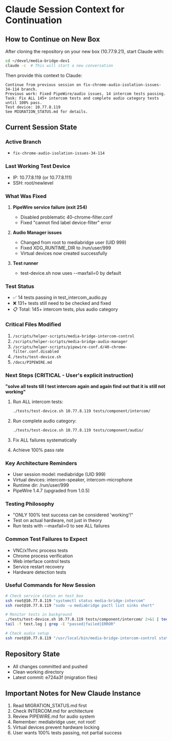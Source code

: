 # Claude Session Context for Continuation

## How to Continue on New Box

After cloning the repository on your new box (10.77.9.21), start Claude with:
```bash
cd ~/devel/media-bridge-dev1
claude -c  # This will start a new conversation
```

Then provide this context to Claude:
```
Continue from previous session on fix-chrome-audio-isolation-issues-34-114 branch.
Previous work: Fixed PipeWire/audio issues, 14 intercom tests passing.
Task: Fix ALL 145+ intercom tests and complete audio category tests until 100% pass.
Test device: 10.77.8.119
See MIGRATION_STATUS.md for details.
```

## Current Session State

### Active Branch
- `fix-chrome-audio-isolation-issues-34-114`

### Last Working Test Device
- IP: 10.77.8.119 (or 10.77.8.111)
- SSH: root/newlevel

### What Was Fixed
1. **PipeWire service failure (exit 254)**
   - Disabled problematic 40-chrome-filter.conf
   - Fixed "cannot find label device-filter" error

2. **Audio Manager issues**
   - Changed from root to mediabridge user (UID 999)
   - Fixed XDG_RUNTIME_DIR to /run/user/999
   - Virtual devices now created successfully

3. **Test runner**
   - test-device.sh now uses --maxfail=0 by default

### Test Status
- ✅ 14 tests passing in test_intercom_audio.py
- ❌ 131+ tests still need to be checked and fixed
- 📋 Total: 145+ intercom tests, plus audio category

### Critical Files Modified
1. `/scripts/helper-scripts/media-bridge-intercom-control`
2. `/scripts/helper-scripts/media-bridge-audio-manager`
3. `/scripts/helper-scripts/pipewire-conf.d/40-chrome-filter.conf.disabled`
4. `/tests/test-device.sh`
5. `/docs/PIPEWIRE.md`

### Next Steps (CRITICAL - User's explicit instruction)
**"solve all tests till I test intercom again and again find out that it is still not working"**

1. Run ALL intercom tests:
   ```bash
   ./tests/test-device.sh 10.77.8.119 tests/component/intercom/
   ```

2. Run complete audio category:
   ```bash
   ./tests/test-device.sh 10.77.8.119 tests/component/audio/
   ```

3. Fix ALL failures systematically
4. Achieve 100% pass rate

### Key Architecture Reminders
- User session model: mediabridge (UID 999)
- Virtual devices: intercom-speaker, intercom-microphone
- Runtime dir: /run/user/999
- PipeWire 1.4.7 (upgraded from 1.0.5)

### Testing Philosophy
- "ONLY 100% test success can be considered 'working'!"
- Test on actual hardware, not just in theory
- Run tests with --maxfail=0 to see ALL failures

### Common Test Failures to Expect
- VNC/x11vnc process tests
- Chrome process verification
- Web interface control tests
- Service restart recovery
- Hardware detection tests

### Useful Commands for New Session
```bash
# Check service status on test box
ssh root@10.77.8.119 "systemctl status media-bridge-intercom"
ssh root@10.77.8.119 "sudo -u mediabridge pactl list sinks short"

# Monitor tests in background
./tests/test-device.sh 10.77.8.119 tests/component/intercom/ 2>&1 | tee test.log &
tail -f test.log | grep -E "passed|failed|ERROR"

# Check audio setup
ssh root@10.77.8.119 "/usr/local/bin/media-bridge-intercom-control status"
```

## Repository State
- All changes committed and pushed
- Clean working directory
- Latest commit: e724a3f (migration files)

## Important Notes for New Claude Instance
1. Read MIGRATION_STATUS.md first
2. Check INTERCOM.md for architecture
3. Review PIPEWIRE.md for audio system
4. Remember: mediabridge user, not root!
5. Virtual devices prevent hardware locking
6. User wants 100% tests passing, not partial success